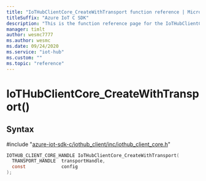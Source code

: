 ```yaml
---                             
title: "IoTHubClientCore_CreateWithTransport function reference | Microsoft Docs" 
titleSuffix: "Azure IoT C SDK"            
description: "This is the function reference page for the IoTHubClientCore_CreateWithTransport() function in the Azure IoT C SDK. This SDK is used with Azure IoT Hub and Azure IoT Hub Device Provisioning Service"            
manager: timlt                 
author: wesmc7777              
ms.author: wesmc               
ms.date: 09/24/2020                    
ms.service: "iot-hub"             
ms.custom: ""                
ms.topic: "reference"        
---                            
```


# IoTHubClientCore_CreateWithTransport()

## Syntax

\#include "[azure-iot-sdk-c/iothub_client/inc/iothub_client_core.h](../iothub-client-core-h.md)"  
```C
IOTHUB_CLIENT_CORE_HANDLE IoTHubClientCore_CreateWithTransport(
  TRANSPORT_HANDLE  transportHandle,
  const             config
);
```

